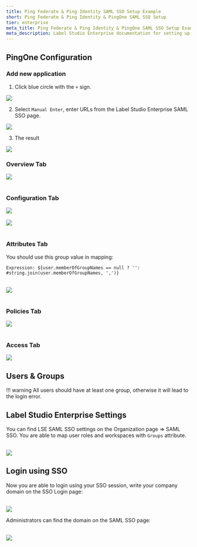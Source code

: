 ```yaml
---
title: Ping Federate & Ping Identity SAML SSO Setup Example
short: Ping Federate & Ping Identity & PingOne SAML SSO Setup
tier: enterprise
meta_title: Ping Federate & Ping Identity & PingOne SAML SSO Setup Example
meta_description: Label Studio Enterprise documentation for setting up Ping Federate & Ping Identity & PingOne SAML SSO Setup Example.
---
```


## PingOne Configuration

### Add new application 

1. Click blue circle with the `+` sign.  
<img src="/images/pingone/setup-1.png" class="gif-border">

2. Select `Manual Enter`, enter URLs from the Label Studio Enterprise SAML SSO page.
<img src="/images/pingone/setup-2.png" class="gif-border">

3. The result
<img src="/images/pingone/main.png" class="gif-border">


### Overview Tab

<img src="/images/pingone/overview.png" class="gif-border">
<br><br>

### Configuration Tab

<img src="/images/pingone/configuration-1.png" class="gif-border">
<br><br>

<img src="/images/pingone/configuration-2.png" class="gif-border">
<br><br>

### Attributes Tab

You should use this group value in mapping:
```
Expression: ${user.memberOfGroupNames == null ? '': #string.join(user.memberOfGroupNames, ',')}
```
<br>
<img src="/images/pingone/attributes.png" class="gif-border">
<br><br>

### Policies Tab

<img src="/images/pingone/policies.png" class="gif-border">
<br><br>

### Access Tab

<img src="/images/pingone/access.png" class="gif-border">

## Users & Groups

!!! warning
    All users should have at least one group, otherwise it will lead to the login error.
     

## Label Studio Enterprise Settings 

You can find LSE SAML SSO settings on the Organization page => SAML SSO. You are able to map user roles and workspaces with `Groups` attribute.  
 
<br>
<img src="/images/pingone/saml-settings.png" class="gif-border">

## Login using SSO 

Now you are able to login using your SSO session, write your company domain on the SSO Login page:

<br>
<img src="/images/pingone/login-sso.png" class="gif-border">

Administrators can find the domain on the SAML SSO page:

<br>
<img src="/images/pingone/domain-settings.png" class="gif-border">
